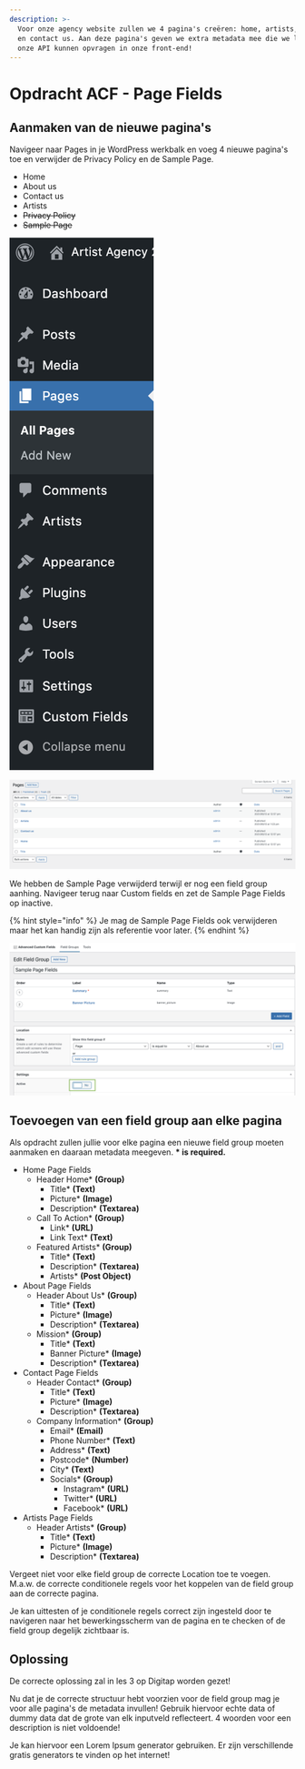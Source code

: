 ```yaml
---
description: >-
  Voor onze agency website zullen we 4 pagina's creëren: home, artists, about us
  en contact us. Aan deze pagina's geven we extra metadata mee die we later via
  onze API kunnen opvragen in onze front-end!
---
```


# Opdracht ACF - Page Fields

## Aanmaken van de nieuwe pagina's

Navigeer naar Pages in je WordPress werkbalk en voeg 4 nieuwe pagina's toe en verwijder de Privacy Policy en de Sample Page.

* Home
* About us
* Contact us
* Artists
* ~~Privacy Policy~~
* ~~Sample Page~~

![](../../.gitbook/assets/image%20%28127%29.png)

![](../../.gitbook/assets/image%20%2887%29.png)

We hebben de Sample Page verwijderd terwijl er nog een field group aanhing. Navigeer terug naar Custom fields en zet de Sample Page Fields op inactive.

{% hint style="info" %}
Je mag de Sample Page Fields ook verwijderen maar het kan handig zijn als referentie voor later.
{% endhint %}

![](../../.gitbook/assets/image%20%28117%29.png)

## Toevoegen van een field group aan elke pagina

Als opdracht zullen jullie voor elke pagina een nieuwe field group moeten aanmaken en daaraan metadata meegeven. **\* is required.**

* Home Page Fields
  * Header Home\* **\(Group\)**
    * Title\* **\(Text\)**
    * Picture\* **\(Image\)**
    * Description\* **\(Textarea\)**
  * Call To Action\* **\(Group\)**
    * Link\* **\(URL\)**
    * Link Text\* **\(Text\)**
  * Featured Artists\* **\(Group\)**
    * Title\* **\(Text\)**
    * Description\* **\(Textarea\)**
    * Artists\* **\(Post Object\)**
* About Page Fields
  * Header About Us\* **\(Group\)**
    * Title\* **\(Text\)**
    * Picture\* **\(Image\)**
    * Description\* **\(Textarea\)**
  * Mission\* **\(Group\)**
    * Title\* **\(Text\)**
    * Banner Picture\* **\(Image\)**
    * Description\* **\(Textarea\)**
* Contact Page Fields
  * Header Contact\* **\(Group\)**
    * Title\* **\(Text\)**
    * Picture\* **\(Image\)**
    * Description\* **\(Textarea\)**
  * Company Information\* **\(Group\)**
    * Email\* **\(Email\)**
    * Phone Number\* **\(Text\)**
    * Address\* **\(Text\)**
    * Postcode\* **\(Number\)**
    * City\* **\(Text\)**
    * Socials\* **\(Group\)**
      * Instagram\* **\(URL\)**
      * Twitter\* **\(URL\)**
      * Facebook\* **\(URL\)**
* Artists Page Fields
  * Header Artists\* **\(Group\)**
    * Title\* **\(Text\)**
    * Picture\* **\(Image\)**
    * Description\* **\(Textarea\)**

Vergeet niet voor elke field group de correcte Location toe te voegen. M.a.w. de correcte conditionele regels voor het koppelen van de field group aan de correcte pagina.

Je kan uittesten of je conditionele regels correct zijn ingesteld door te navigeren naar het bewerkingsscherm van de pagina en te checken of de field group degelijk zichtbaar is.

## Oplossing

De correcte oplossing zal in les 3 op Digitap worden gezet!

Nu dat je de correcte structuur hebt voorzien voor de field group mag je voor alle pagina's de metadata invullen! Gebruik hiervoor echte data of dummy data dat de grote van elk inputveld reflecteert. 4 woorden voor een description is niet voldoende!

Je kan hiervoor een Lorem Ipsum generator gebruiken. Er zijn verschillende gratis generators te vinden op het internet!

